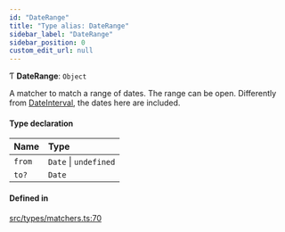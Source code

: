 ```yaml
---
id: "DateRange"
title: "Type alias: DateRange"
sidebar_label: "DateRange"
sidebar_position: 0
custom_edit_url: null
---
```


Ƭ **DateRange**: `Object`

A matcher to match a range of dates. The range can be open. Differently from [DateInterval](/api/types/DateInterval.md), the dates here are included.

#### Type declaration

| Name | Type |
| :------ | :------ |
| `from` | `Date` \| `undefined` |
| `to?` | `Date` |

#### Defined in

[src/types/matchers.ts:70](https://github.com/gpbl/react-day-picker/blob/cd80be68f/src/types/matchers.ts#L70)
